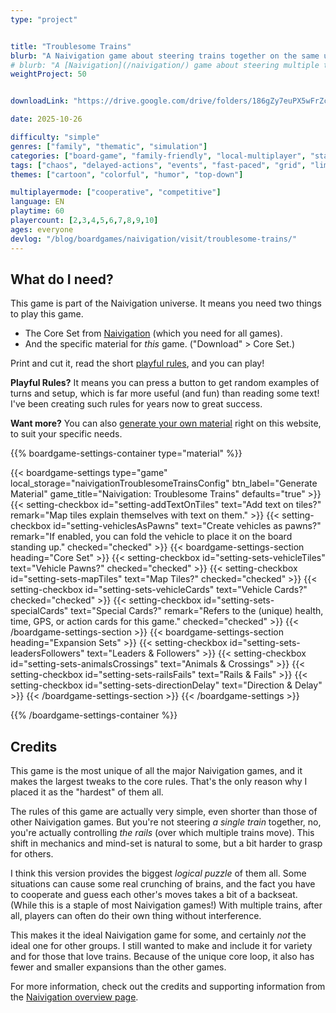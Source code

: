 ```yaml
---
type: "project"


title: "Troublesome Trains"
blurb: "A Naivigation game about steering trains together on the same unpredictable rails"
# blurb: "A [Naivigation](/naivigation/) game about steering multiple trains together, while on the same rails that keep shifting."
weightProject: 50


downloadLink: "https://drive.google.com/drive/folders/186gZy7euPX5wFrZcyRDBt8T1bPzThe9m"

date: 2025-10-26

difficulty: "simple"
genres: ["family", "thematic", "simulation"]
categories: ["board-game", "family-friendly", "local-multiplayer", "standard"]
tags: ["chaos", "delayed-actions", "events", "fast-paced", "grid", "limited-communication", "logic", "memory", "modular", "movement", "orientation", "shared-map", "sudden-death", "team-based", "transportation", "turn-based", "variable-setup", "vehicle-simulation"]
themes: ["cartoon", "colorful", "humor", "top-down"]

multiplayermode: ["cooperative", "competitive"]
language: EN
playtime: 60
playercount: [2,3,4,5,6,7,8,9,10]
ages: everyone
devlog: "/blog/boardgames/naivigation/visit/troublesome-trains/"
---
```




## What do I need?

This game is part of the Naivigation universe. It means you need two things to play this game.

* The Core Set from [Naivigation](/naivigation/) (which you need for all games).
* And the specific material for _this_ game. ("Download" > Core Set.)

Print and cut it, read the short [playful rules](rules), and you can play!

**Playful Rules?** It means you can press a button to get random examples of turns and setup, which is far more useful (and fun) than reading some text! I've been creating such rules for years now to great success.

**Want more?** You can also [generate your own material](#material) right on this website, to suit your specific needs.


{{% boardgame-settings-container type="material" %}}

{{< boardgame-settings type="game" local_storage="naivigationTroublesomeTrainsConfig" btn_label="Generate Material" game_title="Naivigation: Troublesome Trains" defaults="true" >}}
  {{< setting-checkbox id="setting-addTextOnTiles" text="Add text on tiles?" remark="Map tiles explain themselves with text on them." >}}
  {{< setting-checkbox id="setting-vehiclesAsPawns" text="Create vehicles as pawns?" remark="If enabled, you can fold the vehicle to place it on the board standing up." checked="checked" >}}
  {{< boardgame-settings-section heading="Core Set" >}}
    {{< setting-checkbox id="setting-sets-vehicleTiles" text="Vehicle Pawns?" checked="checked" >}}
    {{< setting-checkbox id="setting-sets-mapTiles" text="Map Tiles?" checked="checked" >}}
    {{< setting-checkbox id="setting-sets-vehicleCards" text="Vehicle Cards?" checked="checked" >}}
    {{< setting-checkbox id="setting-sets-specialCards" text="Special Cards?" remark="Refers to the (unique) health, time, GPS, or action cards for this game." checked="checked" >}}
  {{< /boardgame-settings-section >}}
  {{< boardgame-settings-section heading="Expansion Sets" >}}
    {{< setting-checkbox id="setting-sets-leadersFollowers" text="Leaders & Followers" >}}
    {{< setting-checkbox id="setting-sets-animalsCrossings" text="Animals & Crossings" >}}
    {{< setting-checkbox id="setting-sets-railsFails" text="Rails & Fails" >}}
    {{< setting-checkbox id="setting-sets-directionDelay" text="Direction & Delay" >}}
  {{< /boardgame-settings-section >}}
{{< /boardgame-settings >}}

{{% /boardgame-settings-container %}}

## Credits

This game is the most unique of all the major Naivigation games, and it makes the largest tweaks to the core rules. That's the only reason why I placed it as the "hardest" of them all.

The rules of this game are actually very simple, even shorter than those of other Naivigation games. But you're not steering _a single train_ together, no, you're actually controlling _the rails_ (over which multiple trains move). This shift in mechanics and mind-set is natural to some, but a bit harder to grasp for others.

I think this version provides the biggest _logical puzzle_ of them all. Some situations can cause some real crunching of brains, and the fact you have to cooperate and guess each other's moves takes a bit of a backseat. (While this is a staple of most Naivigation games!) With multiple trains, after all, players can often do their own thing without interference.

This makes it the ideal Naivigation game for some, and certainly _not_ the ideal one for other groups. I still wanted to make and include it for variety and for those that love trains. Because of the unique core loop, it also has fewer and smaller expansions than the other games.

For more information, check out the credits and supporting information from the [Naivigation overview page](/naivigation/).

